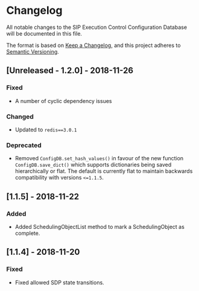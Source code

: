 # Changelog

All notable changes to the SIP Execution Control Configuration Database 
will be documented in this file.

The format is based on 
[Keep a Changelog](https://keepachangelog.com/en/1.0.0/),
and this project adheres to
 [Semantic Versioning](https://semver.org/spec/v2.0.0.html).

## [Unreleased - 1.2.0] - 2018-11-26

### Fixed
- A number of cyclic dependency issues
### Changed
- Updated to `redis==3.0.1`
### Deprecated
- Removed `ConfigDB.set_hash_values()` in favour of the new function
  `ConfigDB.save_dict()` which supports dictionaries being saved 
  hierarchically or flat. The default is currently flat to maintain
  backwards compatibility with versions `<=1.1.5`. 


## [1.1.5] - 2018-11-22

### Added
- Added SchedulingObjectList method to mark a SchedulingObject as complete.


## [1.1.4] - 2018-11-20

### Fixed
- Fixed allowed SDP state transitions.
